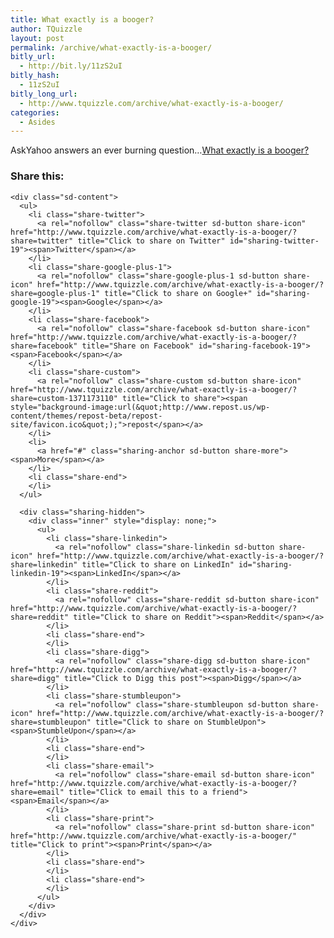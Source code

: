 ```yaml
---
title: What exactly is a booger?
author: TQuizzle
layout: post
permalink: /archive/what-exactly-is-a-booger/
bitly_url:
  - http://bit.ly/11zS2uI
bitly_hash:
  - 11zS2uI
bitly_long_url:
  - http://www.tquizzle.com/archive/what-exactly-is-a-booger/
categories:
  - Asides
---
```

AskYahoo answers an ever burning question&#8230;<a rel="nofollow" target="_blank" href="http://ask.yahoo.com/20060830.html">What exactly is a booger?</a>

<div class="sharedaddy sd-sharing-enabled">
  <div class="robots-nocontent sd-block sd-social sd-social-icon-text sd-sharing">
    <h3 class="sd-title">
      Share this:
    </h3>
    
    <div class="sd-content">
      <ul>
        <li class="share-twitter">
          <a rel="nofollow" class="share-twitter sd-button share-icon" href="http://www.tquizzle.com/archive/what-exactly-is-a-booger/?share=twitter" title="Click to share on Twitter" id="sharing-twitter-19"><span>Twitter</span></a>
        </li>
        <li class="share-google-plus-1">
          <a rel="nofollow" class="share-google-plus-1 sd-button share-icon" href="http://www.tquizzle.com/archive/what-exactly-is-a-booger/?share=google-plus-1" title="Click to share on Google+" id="sharing-google-19"><span>Google</span></a>
        </li>
        <li class="share-facebook">
          <a rel="nofollow" class="share-facebook sd-button share-icon" href="http://www.tquizzle.com/archive/what-exactly-is-a-booger/?share=facebook" title="Share on Facebook" id="sharing-facebook-19"><span>Facebook</span></a>
        </li>
        <li class="share-custom">
          <a rel="nofollow" class="share-custom sd-button share-icon" href="http://www.tquizzle.com/archive/what-exactly-is-a-booger/?share=custom-1371173110" title="Click to share"><span style="background-image:url(&quot;http://www.repost.us/wp-content/themes/repost-beta/repost-site/favicon.ico&quot;);">repost</span></a>
        </li>
        <li>
          <a href="#" class="sharing-anchor sd-button share-more"><span>More</span></a>
        </li>
        <li class="share-end">
        </li>
      </ul>
      
      <div class="sharing-hidden">
        <div class="inner" style="display: none;">
          <ul>
            <li class="share-linkedin">
              <a rel="nofollow" class="share-linkedin sd-button share-icon" href="http://www.tquizzle.com/archive/what-exactly-is-a-booger/?share=linkedin" title="Click to share on LinkedIn" id="sharing-linkedin-19"><span>LinkedIn</span></a>
            </li>
            <li class="share-reddit">
              <a rel="nofollow" class="share-reddit sd-button share-icon" href="http://www.tquizzle.com/archive/what-exactly-is-a-booger/?share=reddit" title="Click to share on Reddit"><span>Reddit</span></a>
            </li>
            <li class="share-end">
            </li>
            <li class="share-digg">
              <a rel="nofollow" class="share-digg sd-button share-icon" href="http://www.tquizzle.com/archive/what-exactly-is-a-booger/?share=digg" title="Click to Digg this post"><span>Digg</span></a>
            </li>
            <li class="share-stumbleupon">
              <a rel="nofollow" class="share-stumbleupon sd-button share-icon" href="http://www.tquizzle.com/archive/what-exactly-is-a-booger/?share=stumbleupon" title="Click to share on StumbleUpon"><span>StumbleUpon</span></a>
            </li>
            <li class="share-end">
            </li>
            <li class="share-email">
              <a rel="nofollow" class="share-email sd-button share-icon" href="http://www.tquizzle.com/archive/what-exactly-is-a-booger/?share=email" title="Click to email this to a friend"><span>Email</span></a>
            </li>
            <li class="share-print">
              <a rel="nofollow" class="share-print sd-button share-icon" href="http://www.tquizzle.com/archive/what-exactly-is-a-booger/" title="Click to print"><span>Print</span></a>
            </li>
            <li class="share-end">
            </li>
            <li class="share-end">
            </li>
          </ul>
        </div>
      </div>
    </div>
  </div>
</div>